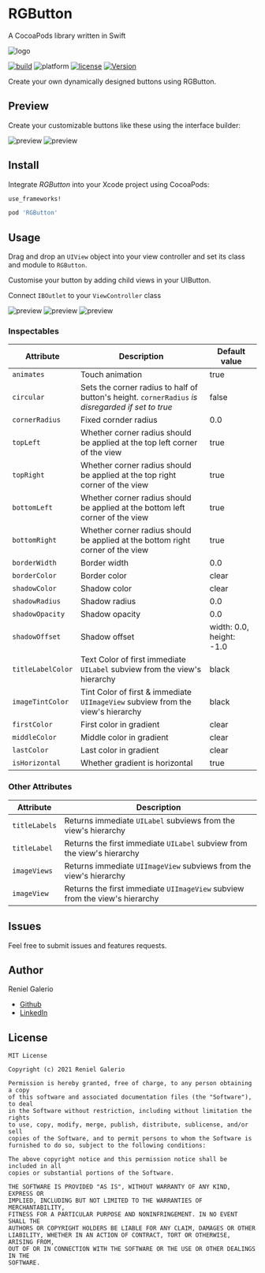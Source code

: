 # RGButton
A CocoaPods library written in Swift

![logo](media/header_btn.png)

[![build](https://api.travis-ci.com/rengalerio/RGButton.svg?branch=master&status=passed)](https://travis-ci.org/rengalerio/RGButton) ![platform](https://img.shields.io/badge/platform-ios-blue.svg) [![license](https://img.shields.io/badge/license-MIT-lightgrey.svg)](./LICENSE.md) [![Version](https://img.shields.io/cocoapods/v/RGButton.svg?style=flat)](http://cocoapods.org/pods/RGButton)

Create your own dynamically designed buttons using RGButton.


## Preview

Create your customizable buttons like these using the interface builder:

![preview](https://github.com/rengalerio/RGButton/tree/master/Resources/view_hierarchy.png)
![preview](https://github.com/rengalerio/RGButton/tree/master/Resources/rgbutton.gif)

## Install

Integrate _RGButton_ into your Xcode project using CocoaPods:

```ruby
use_frameworks!

pod 'RGButton'
```

## Usage

Drag and drop an `UIView` object into your view controller and set its class and module to `RGButton`.

Customise your button by adding child views in your UIButton.

Connect `IBOutlet` to your `ViewController` class

![preview](https://github.com/rengalerio/RGButton/tree/master/Resources/outlet_1.png)
![preview](https://github.com/rengalerio/RGButton/tree/master/Resources/outlet_2.png)
![preview](https://github.com/rengalerio/RGButton/tree/master/Resources/outlet_3.png)


### Inspectables

| Attribute        | Description      | Default value  |
| ------------- |-------------| -----|
| `animates`      | Touch animation     | true |
| `circular`      | Sets the corner radius to half of button's height. `cornerRadius` _is disregarded if set to true_    | false |
| `cornerRadius`      | Fixed cornder radius     | 0.0 |
| `topLeft`      | Whether corner radius should be applied at the top left corner of the view     | true |
| `topRight`      | Whether corner radius should be applied at the top right corner of the view     | true |
| `bottomLeft`      | Whether corner radius should be applied at the bottom left corner of the view     | true |
| `bottomRight`      | Whether corner radius should be applied at the bottom right corner of the view     | true |
| `borderWidth`      | Border width     | 0.0 |
| `borderColor`      | Border color  | clear |
| `shadowColor`      | Shadow color     | clear |
| `shadowRadius`      | Shadow radius     | 0.0 |
| `shadowOpacity`      | Shadow opacity     | 0.0 |
| `shadowOffset`      | Shadow offset      | width: 0.0, height: -1.0 |
| `titleLabelColor`      | Text Color of first immediate `UILabel` subview from the view's hierarchy    | black |
| `imageTintColor`      | Tint Color of first & immediate `UIImageView` subview from the view's hierarchy      | black |
| `firstColor`      | First color in gradient    | clear |
| `middleColor`      | Middle color in gradient    | clear |
| `lastColor`      | Last color in gradient    | clear |
| `isHorizontal`      | Whether gradient is horizontal    | true |

### Other Attributes

| Attribute        | Description      |
| ------------- |-------------|
| `titleLabels`      | Returns immediate `UILabel` subviews from the view's hierarchy     |
| `titleLabel`      | Returns the first immediate `UILabel` subview from the view's hierarchy    |
| `imageViews`      | Returns immediate `UIImageView` subviews from the view's hierarchy     |
| `imageView`      | Returns the first immediate `UIImageView` subview from the view's hierarchy     |

## Issues

Feel free to submit issues and features requests.

## Author

Reniel Galerio

- [Github](https://github.com/rengalerio)
- [LinkedIn](https://www.linkedin.com/in/reniel-don-galerio-7546a016a/)

## License
```
MIT License

Copyright (c) 2021 Reniel Galerio

Permission is hereby granted, free of charge, to any person obtaining a copy
of this software and associated documentation files (the "Software"), to deal
in the Software without restriction, including without limitation the rights
to use, copy, modify, merge, publish, distribute, sublicense, and/or sell
copies of the Software, and to permit persons to whom the Software is
furnished to do so, subject to the following conditions:

The above copyright notice and this permission notice shall be included in all
copies or substantial portions of the Software.

THE SOFTWARE IS PROVIDED "AS IS", WITHOUT WARRANTY OF ANY KIND, EXPRESS OR
IMPLIED, INCLUDING BUT NOT LIMITED TO THE WARRANTIES OF MERCHANTABILITY,
FITNESS FOR A PARTICULAR PURPOSE AND NONINFRINGEMENT. IN NO EVENT SHALL THE
AUTHORS OR COPYRIGHT HOLDERS BE LIABLE FOR ANY CLAIM, DAMAGES OR OTHER
LIABILITY, WHETHER IN AN ACTION OF CONTRACT, TORT OR OTHERWISE, ARISING FROM,
OUT OF OR IN CONNECTION WITH THE SOFTWARE OR THE USE OR OTHER DEALINGS IN THE
SOFTWARE.
```
